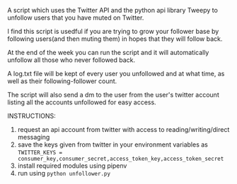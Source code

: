 A script which uses the Twitter API and the python api library Tweepy to unfollow users that you have muted on Twitter.

I find this script is usedful if you are trying to grow your follower base by following users(and then muting them) in hopes that they will follow back.

At the end of the week you can run the script and it will automatically unfollow all those who never followed back. 




A log.txt file will be kept of every user you unfollowed and at what time, as well as their following-follower count.

The script will also send a dm to the user from the user's twitter account listing all the accounts unfollowed for easy access.


INSTRUCTIONS:
1. request an api account from twitter with access to reading/writing/direct messaging
2. save the keys given from twitter in your environment variables as
  `TWITTER_KEYS = consumer_key,consumer_secret,access_token_key,access_token_secret`
3. install required modules using pipenv
4. run using `python unfollower.py`
